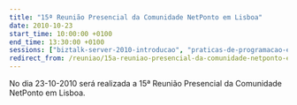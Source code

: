```yaml
---
title: "15ª Reunião Presencial da Comunidade NetPonto em Lisboa"
date: 2010-10-23
start_time: 10:00:00 +0100
end_time: 13:30:00 +0100
sessions: ["biztalk-server-2010-introducao", "praticas-de-programacao-em-net"]
redirect_from: /reuniao/15a-reuniao-presencial-da-comunidade-netponto-em-lisboa/
---
```

No dia 23-10-2010 será realizada a 15ª Reunião Presencial da Comunidade NetPonto em Lisboa.

